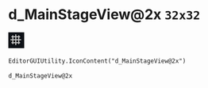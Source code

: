 # d_MainStageView@2x `32x32`
<img src="/img/d_MainStageView@2x.png" width=32 height=32>

``` CSharp
EditorGUIUtility.IconContent("d_MainStageView@2x")
```
```
d_MainStageView@2x
```

